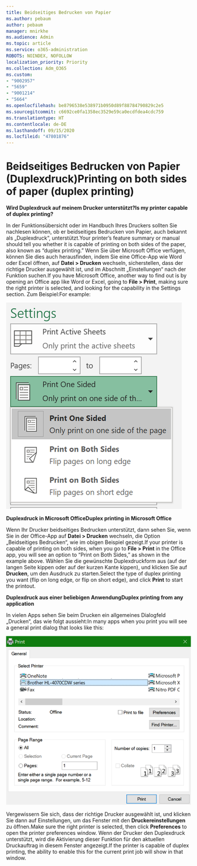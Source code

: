 ```yaml
---
title: Beidseitiges Bedrucken von Papier
ms.author: pebaum
author: pebaum
manager: mnirkhe
ms.audience: Admin
ms.topic: article
ms.service: o365-administration
ROBOTS: NOINDEX, NOFOLLOW
localization_priority: Priority
ms.collection: Adm_O365
ms.custom:
- "9002957"
- "5659"
- "9001214"
- "5664"
ms.openlocfilehash: be8796538e538971b0950d89f88784790829c2e5
ms.sourcegitcommit: c6692ce0fa1358ec3529e59ca0ecdfdea4cdc759
ms.translationtype: HT
ms.contentlocale: de-DE
ms.lasthandoff: 09/15/2020
ms.locfileid: "47801876"
---
```

# <a name="printing-on-both-sides-of-paper-duplex-printing"></a><span data-ttu-id="b3f33-102">Beidseitiges Bedrucken von Papier (Duplexdruck)</span><span class="sxs-lookup"><span data-stu-id="b3f33-102">Printing on both sides of paper (duplex printing)</span></span>

<span data-ttu-id="b3f33-103">**Wird Duplexdruck auf meinem Drucker unterstützt?**</span><span class="sxs-lookup"><span data-stu-id="b3f33-103">**Is my printer capable of duplex printing?**</span></span>

<span data-ttu-id="b3f33-104">In der Funktionsübersicht oder im Handbuch Ihres Druckers sollten Sie nachlesen können, ob er beidseitiges Bedrucken von Papier, auch bekannt als „Duplexdruck“, unterstützt.</span><span class="sxs-lookup"><span data-stu-id="b3f33-104">Your printer’s feature summary or manual should tell you whether it is capable of printing on both sides of the paper, also known as “duplex printing.”</span></span> <span data-ttu-id="b3f33-105">Wenn Sie über Microsoft Office verfügen, können Sie dies auch herausfinden, indem Sie eine Office-App wie Word oder Excel öffnen, auf **Datei > Drucken** wechseln, sicherstellen, dass der richtige Drucker ausgewählt ist, und im Abschnitt „Einstellungen“ nach der Funktion suchen.</span><span class="sxs-lookup"><span data-stu-id="b3f33-105">If you have Microsoft Office, another way to find out is by opening an Office app like Word or Excel, going to **File > Print**, making sure the right printer is selected, and looking for the capability in the Settings section.</span></span> <span data-ttu-id="b3f33-106">Zum Beispiel:</span><span class="sxs-lookup"><span data-stu-id="b3f33-106">For example:</span></span> 

![Druckereinstellungen](media/print-settings.png)

<span data-ttu-id="b3f33-108">**Duplexdruck in Microsoft Office**</span><span class="sxs-lookup"><span data-stu-id="b3f33-108">**Duplex printing in Microsoft Office**</span></span>

<span data-ttu-id="b3f33-109">Wenn Ihr Drucker beidseitiges Bedrucken unterstützt, dann sehen Sie, wenn Sie in der Office-App auf **Datei > Drucken** wechseln, die Option „Beidseitiges Bedrucken“, wie im obigen Beispiel gezeigt.</span><span class="sxs-lookup"><span data-stu-id="b3f33-109">If your printer is capable of printing on both sides, when you go to **File > Print** in the Office app, you will see an option to “Print on Both Sides,” as shown in the example above.</span></span>  <span data-ttu-id="b3f33-110">Wählen Sie die gewünschte Duplexdruckform aus (auf der langen Seite kippen oder auf der kurzen Kante kippen), und klicken Sie auf **Drucken**, um den Ausdruck zu starten.</span><span class="sxs-lookup"><span data-stu-id="b3f33-110">Select the type of duplex printing you want (flip on long edge, or flip on short edge), and click **Print** to start the printout.</span></span>

<span data-ttu-id="b3f33-111">**Duplexdruck aus einer beliebigen Anwendung**</span><span class="sxs-lookup"><span data-stu-id="b3f33-111">**Duplex printing from any application**</span></span>

<span data-ttu-id="b3f33-112">In vielen Apps sehen Sie beim Drucken ein allgemeines Dialogfeld „Drucken“, das wie folgt aussieht:</span><span class="sxs-lookup"><span data-stu-id="b3f33-112">In many apps when you print you will see a general print dialog that looks like this:</span></span> 

![Dialogfeld „Drucken“](media/print-dialog.png)

<span data-ttu-id="b3f33-114">Vergewissern Sie sich, dass der richtige Drucker ausgewählt ist, und klicken Sie dann auf Einstellungen, um das Fenster mit den **Druckereinstellungen** zu öffnen.</span><span class="sxs-lookup"><span data-stu-id="b3f33-114">Make sure the right printer is selected, then click **Preferences** to open the printer preferences window.</span></span> <span data-ttu-id="b3f33-115">Wenn der Drucker den Duplexdruck unterstützt, wird die Aktivierung dieser Funktion für den aktuellen Druckauftrag in diesem Fenster angezeigt.</span><span class="sxs-lookup"><span data-stu-id="b3f33-115">If the printer is capable of duplex printing, the ability to enable this for the current print job will show in that window.</span></span>
